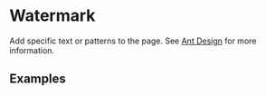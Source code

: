 # Watermark

Add specific text or patterns to the page. See [Ant Design](https://ant.design/components/watermark/) for more information.

## Examples

<demo name="basic"></demo>
<demo name="modal_or_drawer" title="Modal or Drawer"></demo>
